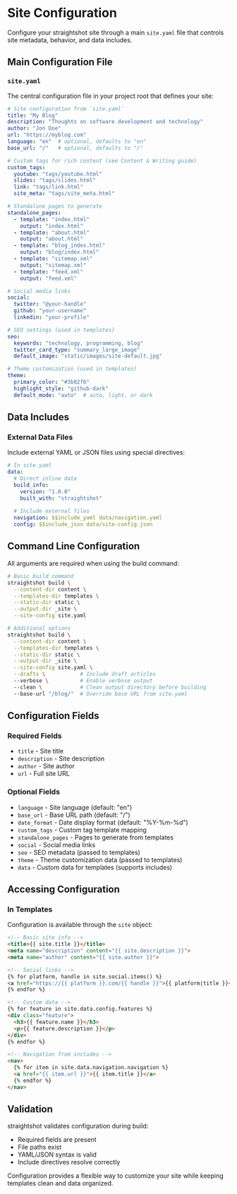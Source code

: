 # Site Configuration

Configure your straightshot site through a main `site.yaml` file that controls site metadata, behavior, and data includes.

## Main Configuration File

### `site.yaml`

The central configuration file in your project root that defines your site:

```yaml
# Site configuration from `site.yaml`
title: "My Blog"
description: "Thoughts on software development and technology"  
author: "Jon Doe"
url: "https://myblog.com"
language: "en"  # optional, defaults to "en"
base_url: "/"   # optional, defaults to "/"

# Custom tags for rich content (see Content & Writing guide)
custom_tags:
  youtube: "tags/youtube.html"
  slides: "tags/slides.html"
  link: "tags/link.html"
  site_meta: "tags/site_meta.html"

# Standalone pages to generate
standalone_pages:
  - template: "index.html"
    output: "index.html"
  - template: "about.html"
    output: "about.html"
  - template: "blog_index.html"
    output: "blog/index.html"
  - template: "sitemap.xml"
    output: "sitemap.xml"
  - template: "feed.xml"
    output: "feed.xml"

# Social media links
social:
  twitter: "@your-handle"
  github: "your-username"
  linkedin: "your-profile"

# SEO settings (used in templates)
seo:
  keywords: "technology, programming, blog"
  twitter_card_type: "summary_large_image"
  default_image: "static/images/site-default.jpg"

# Theme customization (used in templates)
theme:
  primary_color: "#3b82f6"
  highlight_style: "github-dark"
  default_mode: "auto"  # auto, light, or dark
```

## Data Includes

### External Data Files

Include external YAML or JSON files using special directives:

```yaml
# In site.yaml
data:
  # Direct inline data
  build_info:
    version: "1.0.0"
    built_with: "straightshot"
  
  # Include external files
  navigation: $$include_yaml data/navigation.yaml
  config: $$include_json data/site-config.json
```

## Command Line Configuration

All arguments are required when using the build command:

```bash
# Basic build command
straightshot build \
  --content-dir content \
  --templates-dir templates \
  --static-dir static \
  --output-dir _site \
  --site-config site.yaml

# Additional options
straightshot build \
  --content-dir content \
  --templates-dir templates \
  --static-dir static \
  --output-dir _site \
  --site-config site.yaml \
  --drafts \           # Include draft articles
  --verbose \          # Enable verbose output  
  --clean \            # Clean output directory before building
  --base-url "/blog/"  # Override base URL from site.yaml
```

## Configuration Fields

### Required Fields

- `title` - Site title
- `description` - Site description  
- `author` - Site author
- `url` - Full site URL

### Optional Fields

- `language` - Site language (default: "en")
- `base_url` - Base URL path (default: "/")
- `date_format` - Date display format (default: "%Y-%m-%d")
- `custom_tags` - Custom tag template mapping
- `standalone_pages` - Pages to generate from templates
- `social` - Social media links
- `seo` - SEO metadata (passed to templates)
- `theme` - Theme customization data (passed to templates)
- `data` - Custom data for templates (supports includes)

## Accessing Configuration

### In Templates

Configuration is available through the `site` object:

```html
<!-- Basic site info -->
<title>{{ site.title }}</title>
<meta name="description" content="{{ site.description }}">
<meta name="author" content="{{ site.author }}">

<!-- Social links -->
{% for platform, handle in site.social.items() %}
<a href="https://{{ platform }}.com/{{ handle }}">{{ platform|title }}</a>
{% endfor %}

<!-- Custom data -->
{% for feature in site.data.config.features %}
<div class="feature">
  <h3>{{ feature.name }}</h3>
  <p>{{ feature.description }}</p>
</div>
{% endfor %}

<!-- Navigation from includes -->
<nav>
  {% for item in site.data.navigation.navigation %}
  <a href="{{ item.url }}">{{ item.title }}</a>
  {% endfor %}
</nav>
```

## Validation

straightshot validates configuration during build:

- Required fields are present
- File paths exist  
- YAML/JSON syntax is valid
- Include directives resolve correctly

Configuration provides a flexible way to customize your site while keeping templates clean and data organized.
